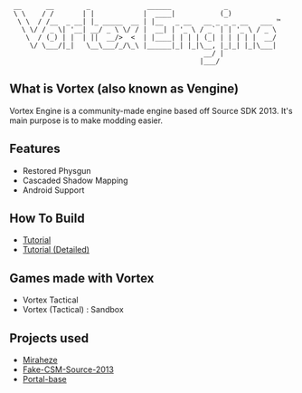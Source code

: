 ```
 __      __        _              ______             _            
 \ \    / /       | |            |  ____|           (_)           
  \ \  / /__  _ __| |_ _____  __ | |__   _ __   __ _ _ _ __   ___ ™
   \ \/ / _ \| '__| __/ _ \ \/ / |  __| | '_ \ / _` | | '_ \ / _ \
    \  / (_) | |  | ||  __/>  <  | |____| | | | (_| | | | | |  __/
     \/ \___/|_|   \__\___/_/\_\ |______|_| |_|\__, |_|_| |_|\___|
                                                __/ |             
                                               |___/              
```

## What is Vortex (also known as Vengine)
Vortex Engine is a community-made engine based off Source SDK 2013. It's main purpose is to make modding easier.
## Features
* Restored Physgun 
* Cascaded Shadow Mapping
* Android Support

## How To Build
- [Tutorial](https://vortex.miraheze.org/wiki/How_to_build_games_in_Vortex)
- [Tutorial (Detailed)](https://vortex.miraheze.org/wiki/Main_Page)

## Games made with Vortex
* Vortex Tactical
* Vortex (Tactical) : Sandbox

## Projects used
* [Miraheze](https://miraheze.org/)
* [Fake-CSM-Source-2013](https://github.com/celisej567/Fake-CSM-Source-2013)
* [Portal-base](https://github.com/SonicEraZoR/Portal-Base/tree/master)
